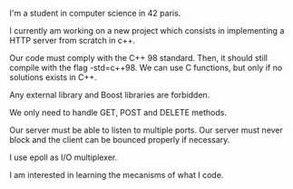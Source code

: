 I'm a student in computer science in 42 paris. 

I currently am working on a new project which consists in implementing a HTTP server from scratch in c++. 

Our code must comply with the C++ 98 standard. Then, it should still compile with the flag -std=c++98. 
We can use C functions, but only if no solutions exists in C++.

Any external library and Boost libraries are forbidden.

We only need to handle GET, POST and DELETE methods.

Our server must be able to listen to multiple ports.
Our server must never block and the client can be bounced properly if necessary.

I use epoll as I/O multiplexer.

I am interested in learning the mecanisms of what I code.
